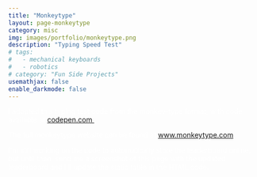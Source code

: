 ```yaml
---
title: "Monkeytype"
layout: page-monkeytype
category: misc
img: images/portfolio/monkeytype.png
description: "Typing Speed Test"
# tags: 
#   - mechanical keyboards
#   - robotics
# category: "Fun Side Projects"
usemathjax: false
enable_darkmode: false
---
```


<div style="color: white">
I adopted this typing test code from the monkey-type format, with code available at <a href="https://codepen.io/Miodec/pen/wvaQQRR"> codepen.com </a>. 

The full monkeytype website can be found at <a href="https://monkeytype.com/">www.monkeytype.com</a>.

I'm still working on the code to automatically store the leaderboard online, but until then, send me a screenshot of this page with the updated leaderboard and I'll update the static table in the HTML code.
</div>
